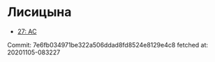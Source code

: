 # Лисицына
- [27: AC](27.md)

Commit: 7e6fb034971be322a506ddad8fd8524e8129e4c8
 fetched at: 20201105-083227
